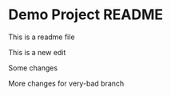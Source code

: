 # Demo Project README

This is a readme file

This is a new edit

Some changes

More changes for very-bad branch